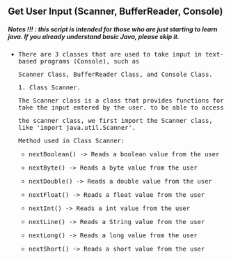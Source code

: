 ## Get User Input (Scanner, BufferReader, Console)
##### Notes !!! : this script is intended for those who are just starting to learn java. If you already understand basic Java, please skip it.

- <samp>There are 3 classes that are used to take input in text-based programs (Console), such as</samp> 
 
  <samp>Scanner Class, BufferReader Class, and Console Class.</samp>
  
    <samp>1. Class Scanner. </samp>
     
    <samp>The Scanner class is a class that provides functions for take the input entered by the user. to be able to access </samp>

    <samp>the scanner class, we first import the Scanner class, like 'import java.util.Scanner'.</samp>

    <samp>Method used in Class Scanner:

     - <samp> nextBoolean() -> Reads a boolean value from the user</samp>

     - <samp>nextByte() -> Reads a byte value from the user</samp>

     - <samp>nextDouble() -> Reads a double value from the user</samp>

     - <samp>nextFloat() -> Reads a float value from the user</samp>

     - <samp>nextInt()	-> Reads a int value from the user</samp>

     - <samp>nextLine() -> Reads a String value from the user</samp>

     - <samp>nextLong() -> Reads a long value from the user</samp>

     - <samp>nextShort() -> Reads a short value from the user</samp>
 
         
